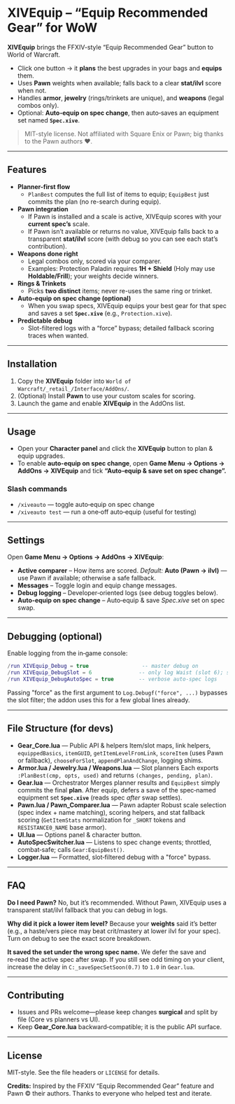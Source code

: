 # XIVEquip – “Equip Recommended Gear” for WoW

**XIVEquip** brings the FFXIV-style “Equip Recommended Gear” button to World of Warcraft.

- Click one button → it **plans** the best upgrades in your bags and **equips** them.
- Uses **Pawn** weights when available; falls back to a clear **stat/ilvl** score when not.
- Handles **armor**, **jewelry** (rings/trinkets are unique), and **weapons** (legal combos only).
- Optional: **Auto‑equip on spec change**, then auto‑saves an equipment set named **`Spec.xive`**.

> MIT-style license. Not affiliated with Square Enix or Pawn; big thanks to the Pawn authors ♥.

---

## Features

- **Planner-first flow**
  - `PlanBest` computes the full list of items to equip; `EquipBest` just commits the plan (no re-search during equip).
- **Pawn integration**
  - If Pawn is installed and a scale is active, XIVEquip scores with your **current spec’s** scale.
  - If Pawn isn’t available or returns no value, XIVEquip falls back to a transparent **stat/ilvl** score (with debug so you can see each stat’s contribution).
- **Weapons done right**
  - Legal combos only, scored via your comparer.
  - Examples: Protection Paladin requires **1H + Shield** (Holy may use **Holdable/Frill**); your weights decide winners.
- **Rings & Trinkets**
  - Picks **two distinct** items; never re-uses the same ring or trinket.
- **Auto-equip on spec change (optional)**
  - When you swap specs, XIVEquip equips your best gear for that spec and saves a set **`Spec.xive`** (e.g., `Protection.xive`).
- **Predictable debug**
  - Slot-filtered logs with a “force” bypass; detailed fallback scoring traces when wanted.

---

## Installation

1. Copy the **XIVEquip** folder into `World of Warcraft/_retail_/Interface/AddOns/`.
2. (Optional) Install **Pawn** to use your custom scales for scoring.
3. Launch the game and enable **XIVEquip** in the AddOns list.

---

## Usage

- Open your **Character panel** and click the **XIVEquip** button to plan & equip upgrades.
- To enable **auto-equip on spec change**, open **Game Menu → Options → AddOns → XIVEquip** and tick
  **“Auto‑equip & save set on spec change”.**

### Slash commands

- `/xiveauto` — toggle auto‑equip on spec change
- `/xiveauto test` — run a one‑off auto‑equip (useful for testing)

---

## Settings

Open **Game Menu → Options → AddOns → XIVEquip**:

- **Active comparer** – How items are scored.
  *Default:* **Auto (Pawn → ilvl)** — use Pawn if available; otherwise a safe fallback.
- **Messages** – Toggle login and equip change messages.
- **Debug logging** – Developer‑oriented logs (see debug toggles below).
- **Auto‑equip on spec change** – Auto‑equip & save *Spec.xive* set on spec swap.

---

## Debugging (optional)

Enable logging from the in‑game console:

```lua
/run XIVEquip_Debug = true                 -- master debug on
/run XIVEquip_DebugSlot = 6               -- only log Waist (slot 6); set nil to log all
/run XIVEquip_DebugAutoSpec = true        -- verbose auto-spec logs
```

Passing "force" as the first argument to `Log.Debugf("force", ...)` bypasses the slot filter; the addon uses this for a few global lines already.

---

## File Structure (for devs)

- **Gear_Core.lua** — Public API & helpers
  Item/slot maps, link helpers, `equippedBasics`, `itemGUID`, `getItemLevelFromLink`, `scoreItem` (uses Pawn or fallback), `chooseForSlot`, `appendPlanAndChange`, logging shims.
- **Armor.lua / Jewelry.lua / Weapons.lua** — Slot planners
  Each exports `:PlanBest(cmp, opts, used)` and returns `(changes, pending, plan)`.
- **Gear.lua** — Orchestrator
  Merges planner results and `EquipBest` simply commits the final **plan**. After equip, defers a save of the spec‑named equipment set **`Spec.xive`** (reads spec *after* swap settles).
- **Pawn.lua / Pawn_Comparer.lua** — Pawn adapter
  Robust scale selection (spec index + name matching), scoring helpers, and stat fallback scoring (`GetItemStats` normalization for `_SHORT` tokens and `RESISTANCE0_NAME` base armor).
- **UI.lua** — Options panel & character button.
- **AutoSpecSwitcher.lua** — Listens to spec change events; throttled, combat‑safe; calls `Gear:EquipBest()`.
- **Logger.lua** — Formatted, slot‑filtered debug with a "force" bypass.

---

## FAQ

**Do I need Pawn?**
No, but it’s recommended. Without Pawn, XIVEquip uses a transparent stat/ilvl fallback that you can debug in logs.

**Why did it pick a lower item level?**
Because your **weights** said it’s better (e.g., a haste/vers piece may beat crit/mastery at lower ilvl for your spec). Turn on debug to see the exact score breakdown.

**It saved the set under the wrong spec name.**
We defer the save and re‑read the active spec after swap. If you still see odd timing on your client, increase the delay in `C:_saveSpecSetSoon(0.7)` to `1.0` in `Gear.lua`.

---

## Contributing

- Issues and PRs welcome—please keep changes **surgical** and split by file (Core vs planners vs UI).
- Keep **Gear_Core.lua** backward‑compatible; it is the public API surface.

---

## License

MIT-style. See the file headers or `LICENSE` for details.

**Credits:** Inspired by the FFXIV “Equip Recommended Gear” feature and Pawn © their authors. Thanks to everyone who helped test and iterate.
